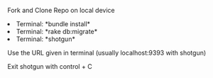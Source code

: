 Fork and Clone Repo on local device


<li>Terminal: *bundle install* </li>

<li>Terminal: *rake db:migrate* </li>

<li>Terminal: *shotgun* </li>


Use the URL given in terminal (usually localhost:9393 with shotgun)

Exit shotgun with control + C
